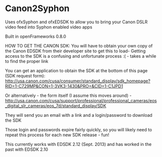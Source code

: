 Canon2Syphon
============

Uses ofxSyphon and ofxEDSDK to allow you to bring your Canon DSLR video feed into Syphon enabled video apps

Built in openFrameworks 0.8.0

HOW TO GET THE CANON SDK:
You will have to obtain your own copy of the Canon EDSDK from their developer site to get this to load-
Getting access to the SDK is a confusing and unfortunate process :( - takes a while to find the proper link 

You can get an application to obtain the SDK at the bottom of this page (SDK request form): http://usa.canon.com/cusa/consumer/standard_display/sdk_homepage?RID=1-C729MP&CON=1-3VK3-1430&PRO=&CID=1-C1JPD1

Or alternatively - the form itself (I assume this moves around) - http://usa.canon.com/cusa/support/professional/professional_cameras/eos_digital_slr_cameras/eos_7d/standard_display/SDK

They will send you an email with a link and a login/password to download the SDK

Those login and passwords expire fairly quickly, so you will likely need to repeat this process for each new SDK release - fun!

This currently works with EDSDK 2.12 (Sept. 2013) and has worked in the past with EDSDK 2.10
